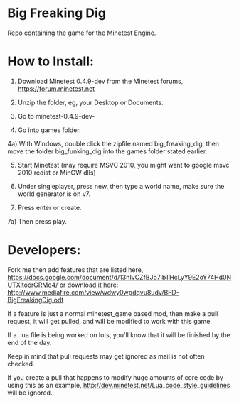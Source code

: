 Big Freaking Dig
================

Repo containing the game for the Minetest Engine.

How to Install:
================

1) Download Minetest 0.4.9-dev from the Minetest forums, https://forum.minetest.net

2) Unzip the folder, eg, your Desktop or Documents.

3) Go to minetest-0.4.9-dev-<commit>

4) Go into games folder.

4a) With Windows, double click the zipfile named big_freaking_dig, then move the folder big_funking_dig into the games folder stated earlier.

5) Start Minetest (may require MSVC 2010, you might want to google msvc 2010 redist or MinGW dlls)

6) Under singleplayer, press new, then type a world name, make sure the world generator is on v7.

7) Press enter or create.

7a) Then press play.

Developers:
===============

Fork me then add features that are listed here, https://docs.google.com/document/d/13hIvCZfBJo7ibTHcLyY9E2oY74Hd0NUTXltoerGRMe4/ or download it here: http://www.mediafire.com/view/wdwy0wpdqvu8udv/BFD-BigFreakingDig.odt

If a feature is just a normal minetest_game based mod, then make a pull request, it will get pulled, and will be modified to work with this game.

If a .lua file is being worked on lots, you'll know that it will be finished by the end of the day.

Keep in mind that pull requests may get ignored as mail is not often checked.

If you create a pull that happens to modify huge amounts of core code by using this as an example, http://dev.minetest.net/Lua_code_style_guidelines will be ignored.
